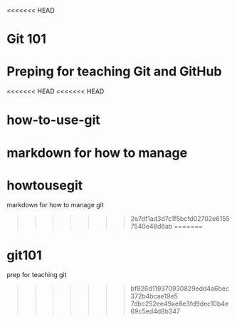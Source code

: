 <<<<<<< HEAD
# Git 101
Preping for teaching Git and GitHub
=======
<<<<<<< HEAD
<<<<<<< HEAD
# how-to-use-git
markdown for how to manage
=======
# howtousegit
markdown for how to manage git
>>>>>>> 2e7df1ad3d7c1f5bcfd02702e61557540e48d6ab
=======
# git101
prep for teaching git
>>>>>>> bf826d119370930829edd4a6bec372b4bcae19e5
>>>>>>> 7dbc252ee49ae8e3fd9dec10b4e69c5ed4d8b347
